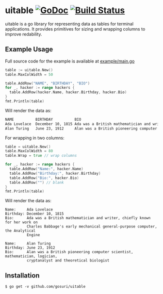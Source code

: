# uitable [![GoDoc](https://godoc.org/github.com/gosuri/uitable?status.svg)](https://godoc.org/github.com/gosuri/uitable) [![Build Status](https://travis-ci.org/gosuri/uitable.svg?branch=master)](https://travis-ci.org/gosuri/uitable)

uitable is a go library for representing data as tables for terminal applications. It provides primitives for sizing and wrapping columns to improve redability.

## Example Usage

Full source code for the example is available at [example/main.go](example/main.go)

```go
table := uitable.New()
table.MaxColWidth = 50

table.AddRow("NAME", "BIRTHDAY", "BIO")
for _, hacker := range hackers {
  table.AddRow(hacker.Name, hacker.Birthday, hacker.Bio)
}
fmt.Println(table)
```

Will render the data as:

```sh
NAME          BIRTHDAY          BIO
Ada Lovelace  December 10, 1815 Ada was a British mathematician and writer, chi...
Alan Turing   June 23, 1912     Alan was a British pioneering computer scientis...
```

For wrapping in two columns:

```go
table = uitable.New()
table.MaxColWidth = 80
table.Wrap = true // wrap columns

for _, hacker := range hackers {
  table.AddRow("Name:", hacker.Name)
  table.AddRow("Birthday:", hacker.Birthday)
  table.AddRow("Bio:", hacker.Bio)
  table.AddRow("") // blank
}
fmt.Println(table)
```

Will render the data as:

```
Name:     Ada Lovelace
Birthday: December 10, 1815
Bio:      Ada was a British mathematician and writer, chiefly known for her work on
          Charles Babbage's early mechanical general-purpose computer, the Analytical
          Engine

Name:     Alan Turing
Birthday: June 23, 1912
Bio:      Alan was a British pioneering computer scientist, mathematician, logician,
          cryptanalyst and theoretical biologist
```

## Installation

```
$ go get -v github.com/gosuri/uitable
```
